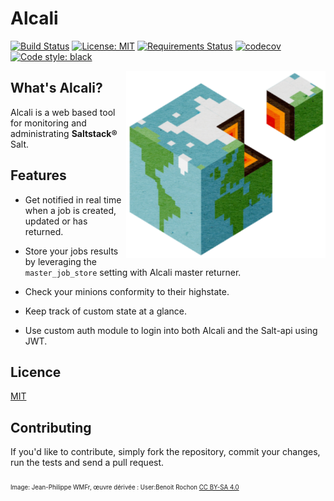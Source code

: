 # Alcali

[![Build Status](https://travis-ci.org/latenighttales/alcali.svg?branch=2019.2.0)](https://travis-ci.org/latenighttales/alcali)
[![License: MIT](https://img.shields.io/badge/License-MIT-yellow.svg)](https://opensource.org/licenses/MIT)
[![Requirements Status](https://requires.io/github/latenighttales/alcali/requirements.svg?branch=2019.2.0)](https://requires.io/github/latenighttales/alcali/requirements/?branch=2019.2.0)
[![codecov](https://codecov.io/gh/latenighttales/alcali/branch/2019.2.0/graph/badge.svg)](https://codecov.io/gh/latenighttales/alcali)
[![Code style: black](https://img.shields.io/badge/code%20style-black-000000.svg)](https://github.com/python/black)

<img align="right" height="300" src="alcali/web/static/img/logo-1089.png">


## What's Alcali?

Alcali is a web based tool for monitoring and administrating **Saltstack®** Salt.

## Features

- Get notified in real time when a job is created, updated or has returned. 

- Store your jobs results by leveraging the `master_job_store` setting with Alcali master returner.

- Check your minions conformity to their highstate.

- Keep track of custom state at a glance.

- Use custom auth module to login into both Alcali and the Salt-api using JWT.


## Licence

[MIT](LICENSE)

## Contributing

If you'd like to contribute, simply fork the repository, commit your changes, run the tests and send a pull request.

<sub><sub>Image: Jean-Philippe WMFr, œuvre dérivée : User:Benoit Rochon [CC BY-SA 4.0](https://creativecommons.org/licenses/by-sa/4.0)</sub></sub>
